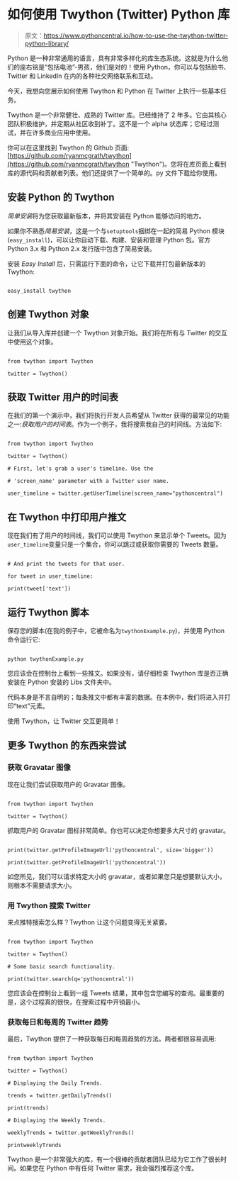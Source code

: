 # 如何使用 Twython (Twitter) Python 库

> 原文：<https://www.pythoncentral.io/how-to-use-the-twython-twitter-python-library/>

Python 是一种非常通用的语言，具有非常多样化的库生态系统。这就是为什么他们的座右铭是“包括电池”-男孩，他们是对的！使用 Python，你可以与包括脸书、Twitter 和 LinkedIn 在内的各种社交网络联系和互动。

今天，我想向您展示如何使用 Twython 和 Python 在 Twitter 上执行一些基本任务。

Twython 是一个非常健壮、成熟的 Twitter 库。已经维持了 2 年多。它由其核心团队积极维护，并定期从社区收到补丁。这不是一个 alpha 状态库；它经过测试，并在许多商业应用中使用。

你可以在这里找到 Twython 的 Github 页面:[https://github.com/ryanmcgrath/twython](https://github.com/ryanmcgrath/twython "Twython")。您将在库页面上看到库的源代码和贡献者列表。他们还提供了一个简单的。py 文件下载给你使用。

## 安装 Python 的 Twython

*简单安装*将为您获取最新版本，并将其安装在 Python 能够访问的地方。

如果你不熟悉*简易安装*，这是一个与`setuptools`捆绑在一起的简易 Python 模块(`easy_install`)，可以让你自动下载、构建、安装和管理 Python 包。官方 Python 3.x 和 Python 2.x 发行版中包含了简易安装。

安装 *Easy Install* 后，只需运行下面的命令，让它下载并打包最新版本的 Twython:

```

easy_install twython

```

## 创建 Twython 对象

让我们从导入库并创建一个 Twython 对象开始。我们将在所有与 Twitter 的交互中使用这个对象。

```

from twython import Twython

twitter = Twython()

```

## 获取 Twitter 用户的时间表

在我们的第一个演示中，我们将执行开发人员希望从 Twitter 获得的最常见的功能之一:*获取用户的时间表*。作为一个例子，我将搜索我自己的时间线。方法如下:

```

from twython import Twython

twitter = Twython()

# First, let's grab a user's timeline. Use the

# 'screen_name' parameter with a Twitter user name.

user_timeline = twitter.getUserTimeline(screen_name="pythoncentral")

```

## 在 Twython 中打印用户推文

现在我们有了用户的时间线，我们可以使用 Twython 来显示单个 Tweets。因为`user_timeline`变量只是一个集合，你可以跳过或获取你需要的 Tweets 数量。

```

# And print the tweets for that user.

for tweet in user_timeline:

print(tweet['text'])

```

## 运行 Twython 脚本

保存您的脚本(在我的例子中，它被命名为`twythonExample.py`)，并使用 Python 命令运行它:

```

python twythonExample.py

```

您应该会在控制台上看到一些推文。如果没有，请仔细检查 Twython 库是否正确安装在 Python 安装的 Libs 文件夹中。

代码本身是不言自明的；每条推文中都有丰富的数据。在本例中，我们将进入并打印“text”元素。

使用 Twython，让 Twitter 交互更简单！

## 更多 Twython 的东西来尝试

### 获取 Gravatar 图像

现在让我们尝试获取用户的 Gravatar 图像。

```

from twython import Twython

twitter = Twython()

```

抓取用户的 Gravatar 图标非常简单。你也可以决定你想要多大尺寸的 gravatar。

```

print(twitter.getProfileImageUrl('pythoncentral', size='bigger'))

print(twitter.getProfileImageUrl('pythoncentral'))

```

如您所见，我们可以请求特定大小的 gravatar，或者如果您只是想要默认大小，则根本不需要请求大小。

### 用 Twython 搜索 Twitter

来点推特搜索怎么样？Twython 让这个问题变得无关紧要。

```

from twython import Twython

twitter = Twython()

# Some basic search functionality.

print(twitter.search(q='pythoncentral'))

```

您应该会在控制台上看到一组 Tweets 结果，其中包含您编写的查询。最重要的是，这个过程真的很快，在搜索过程中开销最小。

### 获取每日和每周的 Twitter 趋势

最后，Twython 提供了一种获取每日和每周趋势的方法。两者都很容易调用:

```

from twython import Twython

twitter = Twython()

# Displaying the Daily Trends.

trends = twitter.getDailyTrends()

print(trends)

# Displaying the Weekly Trends.

weeklyTrends = twitter.getWeeklyTrends()

printweeklyTrends

```

Twython 是一个非常强大的库，有一个很棒的贡献者团队已经为它工作了很长时间。如果您在 Python 中有任何 Twitter 需求，我会强烈推荐这个库。
